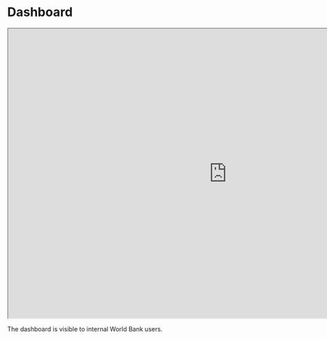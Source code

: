 # Dashboard

<iframe src="https://tab.worldbank.org/t/WBG/views/CSC_High_Risk_to_Climate_Hazards-DEMO/Map?:showVizHome=no&:embed=true" width="1000" height="663"></iframe>

The dashboard is visible to internal World Bank users.